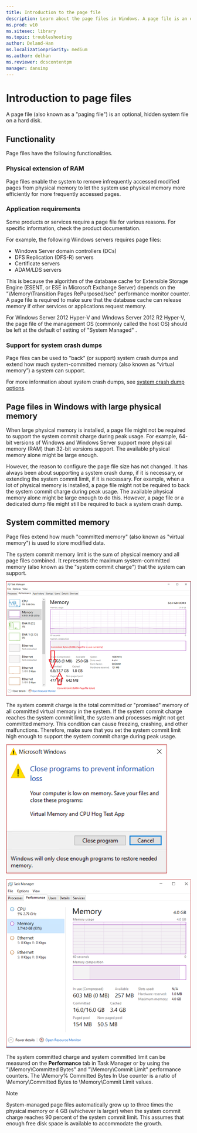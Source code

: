 ```yaml
---
title: Introduction to the page file
description: Learn about the page files in Windows. A page file is an optional, hidden system file on a hard disk.
ms.prod: w10
ms.sitesec: library
ms.topic: troubleshooting
author: Deland-Han
ms.localizationpriority: medium
ms.author: delhan
ms.reviewer: dcscontentpm
manager: dansimp
---
```


# Introduction to page files

A page file (also known as a "paging file") is an optional, hidden system file on a hard disk.

## Functionality

Page files have the following functionalities.

### Physical extension of RAM

Page files enable the system to remove infrequently accessed modified pages from physical memory to let the system use physical memory more efficiently for more frequently accessed pages.

### Application requirements

Some products or services require a page file for various reasons. For specific information, check the product documentation.

For example, the following Windows servers requires page files:

- Windows Server domain controllers (DCs)
- DFS Replication (DFS-R) servers
- Certificate servers
- ADAM/LDS servers

This is because the algorithm of the database cache for Extensible Storage Engine (ESENT, or ESE in Microsoft Exchange Server) depends on the "\Memory\Transition Pages RePurposed/sec" performance monitor counter. A page file is required to make sure that the database cache can release memory if other services or applications request memory.

For Windows Server 2012 Hyper-V and Windows Server 2012 R2 Hyper-V, the page file of the management OS (commonly called the host OS) should be left at the default of setting of "System Managed" .

### Support for system crash dumps

Page files can be used to "back" (or support) system crash dumps and extend how much system-committed memory (also known as “virtual memory”) a system can support. 

For more information about system crash dumps, see [system crash dump options](system-failure-recovery-options.md#under-write-debugging-information).

## Page files in Windows with large physical memory

When large physical memory is installed, a page file might not be required to support the system commit charge during peak usage. For example, 64-bit versions of Windows and Windows Server support more physical memory (RAM) than 32-bit versions support. The available physical memory alone might be large enough. 

However, the reason to configure the page file size has not changed. It has always been about supporting a system crash dump, if it is necessary, or extending the system commit limit, if it is necessary. For example, when a lot of physical memory is installed, a page file might not be required to back the system commit charge during peak usage. The available physical memory alone might be large enough to do this. However, a page file or a dedicated dump file might still be required to back a system crash dump.

## System committed memory

Page files extend how much "committed memory" (also known as "virtual memory") is used to store modified data.

The system commit memory limit is the sum of physical memory and all page files combined. It represents the maximum system-committed memory (also known as the "system commit charge") that the system can support.

![Task manager](images/task-manager.png)
 
The system commit charge is the total committed or "promised" memory of all committed virtual memory in the system. If the system commit charge reaches the system commit limit, the system and processes might not get committed memory. This condition can cause freezing, crashing, and other malfunctions. Therefore, make sure that you set the system commit limit high enough to support the system commit charge during peak usage.

![Out of memory](images/out-of-memory.png)

![Task Manager](images/task-manager-commit.png)

The system committed charge and system committed limit can be measured on the **Performance** tab in Task Manager or by using the "\Memory\Committed Bytes" and "\Memory\Commit Limit" performance counters. The \Memory\% Committed Bytes In Use counter is a ratio of \Memory\Committed Bytes to \Memory\Commit Limit values.

>[!Note]
>System-managed page files automatically grow up to three times the physical memory or 4 GB (whichever is larger) when the system commit charge reaches 90 percent of the system commit limit. This assumes that enough free disk space is available to accommodate the growth.
